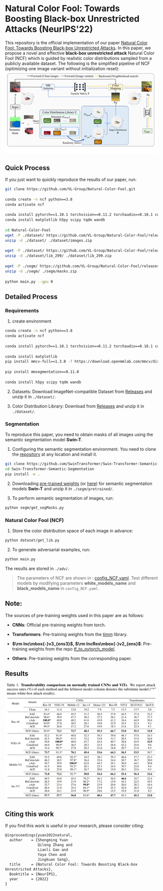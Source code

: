 # Natural Color Fool: Towards Boosting Black-box Unrestricted Attacks (NeurIPS'22)

This repository is the official implementation of our paper [Natural Color Fool: Towards Boosting Black-box Unrestricted Attacks](https://arxiv.org/abs/2210.02041). In this paper, we propose a novel and effective **black-box unrestricted attack** Natural Color Fool (NCF) which is guided by realistic color distributions sampled from a publicly available dataset. The following is the simplified pipeline of NCF (optimizing one image variant without initialization reset):
![The simplified pipeline of NCF](./readme/attack_pipe.png)

## Quick Process

If you just want to quickly reproduce the results of our paper, run:

```bash
git clone https://github.com/VL-Group/Natural-Color-Fool.git

conda create -n ncf python==3.8
conda activate ncf

conda install pytorch==1.10.1 torchvision==0.11.2 torchaudio==0.10.1 cudatoolkit=11.1 -c pytorch -c conda-forge 
conda install matplotlib h5py scipy tqdm wandb

cd Natural-Color-Fool
wget -P ./dataset/ https://github.com/VL-Group/Natural-Color-Fool/releases/download/data/images.zip
unzip -d ./dataset/ ./dataset/images.zip

wget -P ./dataset/ https://github.com/VL-Group/Natural-Color-Fool/releases/download/data/lib_299.zip
unzip -d ./dataset/lib_299/ ./dataset/lib_299.zip

wget -P ./segm/ https://github.com/VL-Group/Natural-Color-Fool/releases/download/data/masks.zip
unzip -d ./segm/ ./segm/masks.zip

python main.py --gpu 0
```

## Detailed Process
### Requirements


1. create environment

```bash
conda create -n ncf python==3.8
conda activate ncf

conda install pytorch==1.10.1 torchvision==0.11.2 torchaudio==0.10.1 cudatoolkit=11.1 -c pytorch -c conda-forge 

conda install matplotlib
pip install mmcv-full==1.3.0 -f https://download.openmmlab.com/mmcv/dist/cu111/torch1.10.0/index.html

pip install mmsegmentation==0.11.0

conda install h5py scipy tqdm wandb

```


2. Datasets: 
  Download ImageNet-compatible Dataset from [Releases](https://github.com/VL-Group/Natural-Color-Fool/releases/download/data/images.zip) and unzip it in `./dataset/`.

3. Color Distribution Library:
  Download from [Releases](https://github.com/VL-Group/Natural-Color-Fool/releases/download/data/150_20_hist.zip) and unzip it in `./dataset/`.


### Segmentation

To reproduce this paper, you need to obtain masks of all images using the semantic segmentation model **Swin-T**. 
<!-- This step can be skipped if you use the masks data ([masks.npy](https://github.com/VL-Group/Natural-Color-Fool/releases/download/data/masks.npy)) we provide and put it in `./segm/`. -->


1. Configuring the semantic segmentation environment. You need to clone the [repository](https://github.com/SwinTransformer/Swin-Transformer-Semantic-Segmentation) at any location and install it. 
```bash
git clone https://github.com/SwinTransformer/Swin-Transformer-Semantic-Segmentation.git
cd Swin-Transformer-Semantic-Segmentation
pip install -e .
```
   
2. Downloading [pre-trained weights](https://github.com/SwinTransformer/storage/releases/download/v1.0.1/upernet_swin_tiny_patch4_window7_512x512.pth) (or [here](https://github.com/VL-Group/Natural-Color-Fool/releases/download/data/upernet_swin_tiny_patch4_window7_512x512.pth)) for semantic segmentation models **Swin-T** and unzip it in `./segm/pretrained/`.

3. To perform semantic segmentation of images, run:
```bash
python segm/get_segMasks.py
```

### Natural Color Fool (NCF)

1. Store the color distribution space of each image in advance:
<!-- (This step can be skipped if you use the lib data ([lib_299.zip](https://github.com/VL-Group/Natural-Color-Fool/releases/download/data/lib_299.zip)) we provide and put in `./dataset/lib_299/`.):  -->

```bash
python dataset/get_lib.py
```

2. To generate adversarial examples, run:

```bash
python main.py 
```
The results are stored in `./adv/`.
>The parameters of NCF are shown in : [config_NCF.yaml](). Test different models by modifying parameters **white_models_name** and **black_models_name** in `config_NCF.yaml`.

## Note:

The sources of pre-training weights used in this paper are as follows:

* **CNNs**: Official pre-training weights from torch.

* **Transformers**: Pre-training weights from the [timm](https://github.com/rwightman/pytorch-image-models) library.

* **$\rm Inc\mbox{-}v3_{ens3}$, $\rm IncRes\mbox{-}v2_{ens}$**: Pre-training weights from the repo [tf_to_pytorch_model](https://github.com/ylhz/tf_to_pytorch_model).

* **Others**: Pre-training weights from the corresponding paper.

## Results
![The result of NCF](./readme/result.png)



## Citing this work

If you find this work is useful in your research, please consider citing:

```
@inproceedings{yuan2022natural,
  author    = {Shengming Yuan
               Qilong Zhang and
               Lianli Gao and
               Yaya Chen and
               Jingkuan Song},
  title     = {Natural Color Fool: Towards Boosting Black-box Unrestricted Attacks},
  Booktitle = {NeurIPS},
  year      = {2022}
}
```
